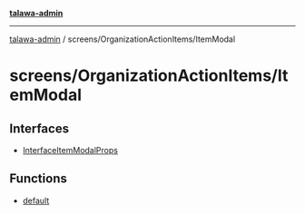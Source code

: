 [**talawa-admin**](../../../README.md)

***

[talawa-admin](../../../README.md) / screens/OrganizationActionItems/ItemModal

# screens/OrganizationActionItems/ItemModal

## Interfaces

- [InterfaceItemModalProps](interfaces/InterfaceItemModalProps.md)

## Functions

- [default](functions/default.md)

